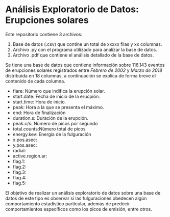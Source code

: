 # Análisis Exploratorio de Datos: Erupciones solares
Este repositorio contiene 3 archivos:
1. Base de datos (.csv) que contine un total de xxxxx filas y xx columnas.
2. Archivo .py con el programa utilizado para analizar la base de datos.
3. Archivo .pdf que contiene el análisis detallado de la base de datos.

Se tiene una base de datos que contiene información sobre 116.143 eventos de erupciones solares registrados entre *Febrero de 2002* y *Marzo de 2018* distribuida en 18 columnas, a continuación se explica de forma breve el contenido de cada columna.
- flare: Número que indifica la erupción solar.
- start.date: Fecha de inicio de la erucpión.
- start.time: Hora de inicio.
- peak: Hora a la que se presenta el máximo.
- end: Hora de finalización
- duration.s: Duración de la erupción.
- peak.c/s: Número de picos por segundo	
- total.counts:Número total de picos
- energy.kev: Energía de la fulguración
- x.pos.asec:
- y.pos.asec:
- radial:
- active.region.ar:
- flag.1:
- flag.2:	
- flag.3:	
- flag.4:	
- flag.5:

El objetivo de realizar un análisis exploratorio de datos sobre una base de datos de este tipo es observar si las fulguraciones obedecen algún comportamiento estadístico partícular, además de predecir comportamientos específicos como los picos de emisión, entre otros.



